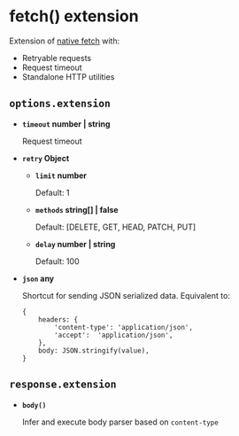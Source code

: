 # fetch() extension

Extension of [native fetch](https://developer.mozilla.org/en-US/docs/Web/API/Fetch_API) with:

* Retryable requests
* Request timeout
* Standalone HTTP utilities

## `options.extension`

* **`timeout` number | string**

  Request timeout

* **`retry` Object**
  - **`limit` number**

    Default: 1
  - **`methods` string[] | false**

    Default: [DELETE, GET, HEAD, PATCH, PUT]
  - **`delay` number | string**

    Default: 100

* **`json` any**

  Shortcut for sending JSON serialized data. Equivalent to:
  ```
  {
      headers: {
          'content-type': 'application/json',
          'accept':  'application/json',
      },
      body: JSON.stringify(value),
  }
  ```

## `response.extension`

* **`body()`**

  Infer and execute body parser based on `content-type`
